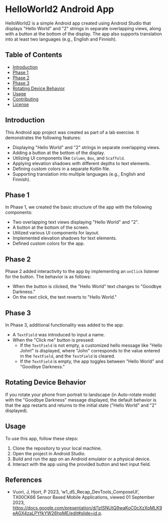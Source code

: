 # HelloWorld2 Android App

HelloWorld2 is a simple Android app created using Android Studio that displays "Hello World" and "2" strings in separate overlapping views, along with a button at the bottom of the display. The app also supports translation into at least two languages (e.g., English and Finnish).

## Table of Contents

- [Introduction](#introduction)
- [Phase 1](#phase-1)
- [Phase 2](#phase-2)
- [Phase 3](#phase-3)
- [Rotating Device Behavior](#rotating-device-behavior)
- [Usage](#usage)
- [Contributing](#contributing)
- [License](#license)

## Introduction

This Android app project was created as part of a lab exercise. It demonstrates the following features:

- Displaying "Hello World" and "2" strings in separate overlapping views.
- Adding a button at the bottom of the display.
- Utilizing UI components like `Column`, `Box`, and `Scaffold`.
- Applying elevation shadows with different depths to text elements.
- Defining custom colors in a separate Kotlin file.
- Supporting translation into multiple languages (e.g., English and Finnish).

## Phase 1

In Phase 1, we created the basic structure of the app with the following components:

- Two overlapping text views displaying "Hello World" and "2".
- A button at the bottom of the screen.
- Utilized various UI components for layout.
- Implemented elevation shadows for text elements.
- Defined custom colors for the app.

## Phase 2

Phase 2 added interactivity to the app by implementing an `onClick` listener for the button. The behavior is as follows:

- When the button is clicked, the "Hello World" text changes to "Goodbye Darkness."
- On the next click, the text reverts to "Hello World."

## Phase 3

In Phase 3, additional functionality was added to the app:

- A `TextField` was introduced to input a name.
- When the "Click me" button is pressed:
  - If the `TextField` is not empty, a customized hello message like "Hello John!" is displayed, where "John" corresponds to the value entered in the `TextField`, and the `TextField` is cleared.
  - If the `TextField` is empty, the app toggles between "Hello World" and "Goodbye Darkness."

## Rotating Device Behavior

If you rotate your phone from portrait to landscape (in Auto-rotate mode) with the "Goodbye Darkness" message displayed, the default behavior is that the app restarts and returns to the initial state ("Hello World" and "2" displayed).

## Usage

To use this app, follow these steps:

1. Clone the repository to your local machine.
2. Open the project in Android Studio.
3. Build and run the app on an Android emulator or a physical device.
4. Interact with the app using the provided button and text input field.

## References

- Vuori, J, Hjort, P 2023, ‘w1_d5_Recap_DevTools_ComposeUI’, TX00CK66 Sensor Based Mobile Applications, viewed 01 September 2023, https://docs.google.com/presentation/d/1zISNUtQ9waKoC0cXzXoMLK9eAGX4zaLPYfkYW26hpME/edit#slide=id.p.
